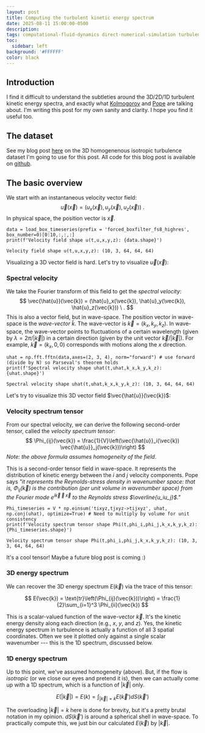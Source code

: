 ```yaml
---
layout: post
title: Computing the turbulent kinetic energy spectrum
date: 2025-08-11 15:00:00-0500
description: 
tags: computational-fluid-dynamics direct-numerical-simulation turbulence dataset kolmogorov
toc:
  sidebar: left
background: '#FFFFFF' 
color: black
---
```


## Introduction
I find it difficult to understand the subtleties around the 3D/2D/1D turbulent kinetic energy spectra, and exactly what [Kolmogorov](https://www.ams.jhu.edu/~eyink/Turbulence/classics/Kolmogorov41a.pdf) and [Pope](https://elmoukrie.com/wp-content/uploads/2022/04/pope-s.b.-turbulent-flows-cambridge-university-press-2000.pdf) are talking about. I'm writing this post for my own sanity and clarity. I hope you find it useful too.

## The dataset
See my blog post [here](https://ryleymcconkey.com/2025/07/HIT-turbulence-dataset/) on the 3D homogenenous isotropic turbulence dataset I'm going to use for this post. All code for this blog post is available on [github](https://github.com/rmcconke/HIT3D_dataset).

## The basic overview

We start with an instantaneous velocity vector field:
$$
\vec{u}(\vec{x}) = (u_x(\vec{x}), u_y(\vec{x}), u_z(\vec{x})) \ . 
$$
In physical space, the position vector is $\vec{x}$.


```
data = load_box_timeseries(prefix = 'forced_boxfilter_fs8_highres', box_number=0)[0:10,:,:,:]
print(f'Velocity field shape u(t,u,x,y,z): {data.shape}')

Velocity field shape u(t,u,x,y,z): (10, 3, 64, 64, 64)
```

Visualizing a 3D vector field is hard. Let's try to visualize $\vec{u}(\vec{x})$:

### Spectral velocity 
We take the Fourier transform of this field to get the *spectral velocity*:
$$
\vec{\hat{u}}(\vec{k}) = (\hat{u}_x(\vec{k}), \hat{u}_y(\vec{k}), \hat{u}_z(\vec{k})) \ . 
$$
This is also a vector field, but in wave-space. The position vector in wave-space is the *wave-vector* $\hat{k}$. The wave-vector is $\vec{k} = (k_x,k_y,k_z)$. In wave-space, the wave-vector points to fluctuations of a certain wavelength (given by $\lambda = 2\pi/|\vec{k}|$) in a certain direction (given by the unit vector $\vec{k}/|\vec{k}|$). For example, $\vec{k} = (k_x,0,0)$ corresponds with motions along the $x$ direction.

```
uhat = np.fft.fftn(data,axes=(2, 3, 4), norm="forward") # use forward (divide by N) so Parseval's theorem holds
print(f'Spectral velocity shape uhat(t,uhat,k_x,k_y,k_z): {uhat.shape}')

Spectral velocity shape uhat(t,uhat,k_x,k_y,k_z): (10, 3, 64, 64, 64)
```

Let's try to visualize this 3D vector field $\vec{\hat{u}}(\vec{k})$:

### Velocity spectrum tensor
From our spectral velocity, we can derive the following second-order tensor, called the *velocity spectrum tensor*:
$$
\Phi_{ij}(\vec{k}) = \frac{1}{V}\left(\vec{\hat{u}}_i(\vec{k}) \vec{\hat{u}}_j(\vec{k}))\right)
$$
*Note: the above formula assumes homogeneity of the field*.

This is a second-order tensor field in wave-space. It represents the distribution of kinetic energy between the $i$ and $j$ velocity components. Pope says 
*"it represents the Reynolds-stress density in wavenumber space: that is, $\Phi_{ij}(\vec{k})$ is the contribution (per unit volume in wavenumber space) from the Fourier mode $e^{i\vec{k}\cdot\vec{x}}$ to the Reynolds stress $\overline{u_iu_j}$."* 

```
Phi_timeseries = V * np.einsum('tixyz,tjxyz->tijxyz', uhat, np.conj(uhat), optimize=True) # Need to multiply by volume for unit consistency
print(f'Velocity spectrum tensor shape Phi(t,phi_i,phi_j,k_x,k_y,k_z): {Phi_timeseries.shape}')

Velocity spectrum tensor shape Phi(t,phi_i,phi_j,k_x,k_y,k_z): (10, 3, 3, 64, 64, 64)
```


It's a cool tensor! Maybe a future blog post is coming :)


### 3D energy spectrum
We can recover the 3D energy spectrum $E(\vec{k})$ via the trace of this tensor:

$$
E(\vec{k}) = \text{tr}\left(\Phi_{ij}(\vec{k}))\right) =  \frac{1}{2}\sum_{i=1}^3 \Phi_{ii}(\vec{k})
$$

This is a scalar-valued function of the wave-vector $\vec{k}$. It's the kinetic energy density along each direction (e.g., $x$, $y$, and $z$). Yes, the kinetic energy spectrum in turbulence is actually a function of all 3 spatial coordinates. Often we see it plotted only against a single scalar wavenumber --- this is the 1D spectrum, discussed below.

### 1D energy spectrum
Up to this point, we've assumed homogeneity (above). But, if the flow is *isotropic* (or we close our eyes and pretend it is), then we can actually come up with a 1D spectrum, which is a function of $|\vec{k}|$ only. 

$$
E(|\vec{k}|) = E(k)= \int_{|\vec{k}| = k} E(\vec{k}')dS(\vec{k}')
$$

The overloading $|\vec{k}|=k$ here is done for brevity, but it's a pretty brutal notation in my opinion. $dS(\vec{k}')$ is around a spherical shell in wave-space. To practically compute this, we just bin our calculated $E(\vec{k})$ by $|\vec{k}|$.

